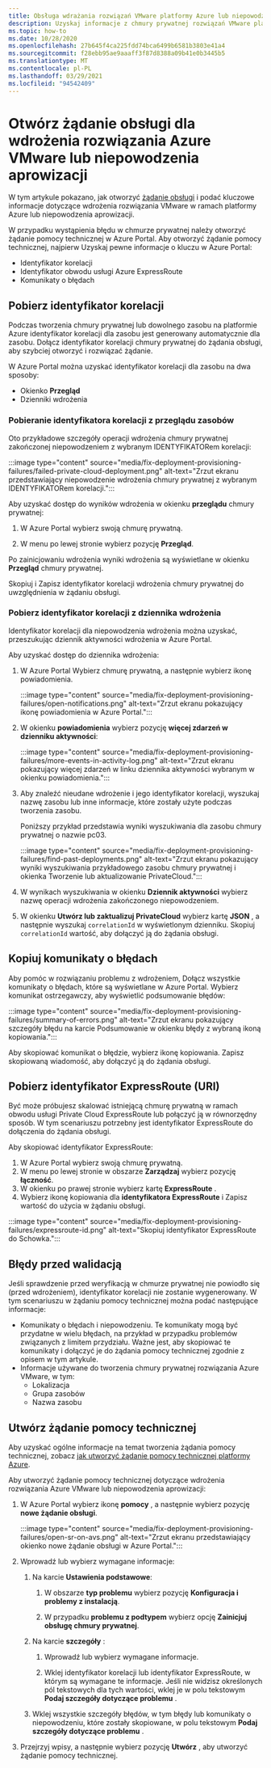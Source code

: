```yaml
---
title: Obsługa wdrażania rozwiązań VMware platformy Azure lub niepowodzenia aprowizacji
description: Uzyskaj informacje z chmury prywatnej rozwiązań VMware platformy Azure, aby wysłać żądanie obsługi wdrożenia rozwiązania VMware lub błędu aprowizacji.
ms.topic: how-to
ms.date: 10/28/2020
ms.openlocfilehash: 27b645f4ca225fdd74bca6499b6581b3803e41a4
ms.sourcegitcommit: f28ebb95ae9aaaff3f87d8388a09b41e0b3445b5
ms.translationtype: MT
ms.contentlocale: pl-PL
ms.lasthandoff: 03/29/2021
ms.locfileid: "94542409"
---
```

# <a name="open-a-support-request-for-an-azure-vmware-solution-deployment-or-provisioning-failure"></a>Otwórz żądanie obsługi dla wdrożenia rozwiązania Azure VMware lub niepowodzenia aprowizacji

W tym artykule pokazano, jak otworzyć [żądanie obsługi](https://rc.portal.azure.com/#create/Microsoft.Support) i podać kluczowe informacje dotyczące wdrożenia rozwiązania VMware w ramach platformy Azure lub niepowodzenia aprowizacji. 

W przypadku wystąpienia błędu w chmurze prywatnej należy otworzyć żądanie pomocy technicznej w Azure Portal. Aby otworzyć żądanie pomocy technicznej, najpierw Uzyskaj pewne informacje o kluczu w Azure Portal:

- Identyfikator korelacji
- Identyfikator obwodu usługi Azure ExpressRoute
- Komunikaty o błędach

## <a name="get-the-correlation-id"></a>Pobierz identyfikator korelacji
 
Podczas tworzenia chmury prywatnej lub dowolnego zasobu na platformie Azure identyfikator korelacji dla zasobu jest generowany automatycznie dla zasobu. Dołącz identyfikator korelacji chmury prywatnej do żądania obsługi, aby szybciej otworzyć i rozwiązać żądanie.

W Azure Portal można uzyskać identyfikator korelacji dla zasobu na dwa sposoby:

* Okienko **Przegląd**
* Dzienniki wdrożenia
 
 ### <a name="get-the-correlation-id-from-the-resource-overview"></a>Pobieranie identyfikatora korelacji z przeglądu zasobów

Oto przykładowe szczegóły operacji wdrożenia chmury prywatnej zakończonej niepowodzeniem z wybranym IDENTYFIKATORem korelacji:

:::image type="content" source="media/fix-deployment-provisioning-failures/failed-private-cloud-deployment.png" alt-text="Zrzut ekranu przedstawiający niepowodzenie wdrożenia chmury prywatnej z wybranym IDENTYFIKATORem korelacji.":::

Aby uzyskać dostęp do wyników wdrożenia w okienku **przeglądu** chmury prywatnej:

1. W Azure Portal wybierz swoją chmurę prywatną.

1. W menu po lewej stronie wybierz pozycję **Przegląd**.

Po zainicjowaniu wdrożenia wyniki wdrożenia są wyświetlane w okienku **Przegląd** chmury prywatnej.

Skopiuj i Zapisz identyfikator korelacji wdrożenia chmury prywatnej do uwzględnienia w żądaniu obsługi.

### <a name="get-the-correlation-id-from-the-deployment-log"></a>Pobierz identyfikator korelacji z dziennika wdrożenia

Identyfikator korelacji dla niepowodzenia wdrożenia można uzyskać, przeszukując dziennik aktywności wdrożenia w Azure Portal.

Aby uzyskać dostęp do dziennika wdrożenia:

1. W Azure Portal Wybierz chmurę prywatną, a następnie wybierz ikonę powiadomienia.

   :::image type="content" source="media/fix-deployment-provisioning-failures/open-notifications.png" alt-text="Zrzut ekranu pokazujący ikonę powiadomienia w Azure Portal.":::

1. W okienku **powiadomienia** wybierz pozycję **więcej zdarzeń w dzienniku aktywności**:

    :::image type="content" source="media/fix-deployment-provisioning-failures/more-events-in-activity-log.png" alt-text="Zrzut ekranu pokazujący więcej zdarzeń w linku dziennika aktywności wybranym w okienku powiadomienia.":::

1. Aby znaleźć nieudane wdrożenie i jego identyfikator korelacji, wyszukaj nazwę zasobu lub inne informacje, które zostały użyte podczas tworzenia zasobu. 

    Poniższy przykład przedstawia wyniki wyszukiwania dla zasobu chmury prywatnej o nazwie pc03.
 
    :::image type="content" source="media/fix-deployment-provisioning-failures/find-past-deployments.png" alt-text="Zrzut ekranu pokazujący wyniki wyszukiwania przykładowego zasobu chmury prywatnej i okienka Tworzenie lub aktualizowanie PrivateCloud.":::
 
1. W wynikach wyszukiwania w okienku **Dziennik aktywności** wybierz nazwę operacji wdrożenia zakończonego niepowodzeniem.

1. W okienku **Utwórz lub zaktualizuj PrivateCloud** wybierz kartę **JSON** , a następnie wyszukaj `correlationId` w wyświetlonym dzienniku. Skopiuj `correlationId` wartość, aby dołączyć ją do żądania obsługi. 
 
## <a name="copy-error-messages"></a>Kopiuj komunikaty o błędach

Aby pomóc w rozwiązaniu problemu z wdrożeniem, Dołącz wszystkie komunikaty o błędach, które są wyświetlane w Azure Portal. Wybierz komunikat ostrzegawczy, aby wyświetlić podsumowanie błędów:
 
:::image type="content" source="media/fix-deployment-provisioning-failures/summary-of-errors.png" alt-text="Zrzut ekranu pokazujący szczegóły błędu na karcie Podsumowanie w okienku błędy z wybraną ikoną kopiowania.":::

Aby skopiować komunikat o błędzie, wybierz ikonę kopiowania. Zapisz skopiowaną wiadomość, aby dołączyć ją do żądania obsługi.
 
## <a name="get-the-expressroute-id-uri"></a>Pobierz identyfikator ExpressRoute (URI)
 
Być może próbujesz skalować istniejącą chmurę prywatną w ramach obwodu usługi Private Cloud ExpressRoute lub połączyć ją w równorzędny sposób. W tym scenariuszu potrzebny jest identyfikator ExpressRoute do dołączenia do żądania obsługi.

Aby skopiować identyfikator ExpressRoute:

1. W Azure Portal wybierz swoją chmurę prywatną.
1. W menu po lewej stronie w obszarze **Zarządzaj** wybierz pozycję **łączność**. 
1. W okienku po prawej stronie wybierz kartę **ExpressRoute** .
1. Wybierz ikonę kopiowania dla **identyfikatora ExpressRoute** i Zapisz wartość do użycia w żądaniu obsługi.
 
:::image type="content" source="media/fix-deployment-provisioning-failures/expressroute-id.png" alt-text="Skopiuj identyfikator ExpressRoute do Schowka."::: 
 
## <a name="pre-validation-failures"></a>Błędy przed walidacją

Jeśli sprawdzenie przed weryfikacją w chmurze prywatnej nie powiodło się (przed wdrożeniem), identyfikator korelacji nie zostanie wygenerowany. W tym scenariuszu w żądaniu pomocy technicznej można podać następujące informacje:

- Komunikaty o błędach i niepowodzeniu. Te komunikaty mogą być przydatne w wielu błędach, na przykład w przypadku problemów związanych z limitem przydziału. Ważne jest, aby skopiować te komunikaty i dołączyć je do żądania pomocy technicznej zgodnie z opisem w tym artykule.
- Informacje używane do tworzenia chmury prywatnej rozwiązania Azure VMware, w tym:
  - Lokalizacja
  - Grupa zasobów
  - Nazwa zasobu

## <a name="create-your-support-request"></a>Utwórz żądanie pomocy technicznej

Aby uzyskać ogólne informacje na temat tworzenia żądania pomocy technicznej, zobacz [jak utworzyć żądanie pomocy technicznej platformy Azure](../azure-portal/supportability/how-to-create-azure-support-request.md). 

Aby utworzyć żądanie pomocy technicznej dotyczące wdrożenia rozwiązania Azure VMware lub niepowodzenia aprowizacji:

1. W Azure Portal wybierz ikonę **pomocy** , a następnie wybierz pozycję **nowe żądanie obsługi**.

    :::image type="content" source="media/fix-deployment-provisioning-failures/open-sr-on-avs.png" alt-text="Zrzut ekranu przedstawiający okienko nowe żądanie obsługi w Azure Portal.":::

1. Wprowadź lub wybierz wymagane informacje:

   1. Na karcie **Ustawienia podstawowe**:

      1. W obszarze **typ problemu** wybierz pozycję **Konfiguracja i problemy z instalacją**.

      1. W przypadku **problemu z podtypem** wybierz opcję **Zainicjuj obsługę chmury prywatnej**.

   1. Na karcie **szczegóły** :

      1. Wprowadź lub wybierz wymagane informacje.

      1. Wklej identyfikator korelacji lub identyfikator ExpressRoute, w którym są wymagane te informacje. Jeśli nie widzisz określonych pól tekstowych dla tych wartości, wklej je w polu tekstowym **Podaj szczegóły dotyczące problemu** .

    1. Wklej wszystkie szczegóły błędów, w tym błędy lub komunikaty o niepowodzeniu, które zostały skopiowane, w polu tekstowym **Podaj szczegóły dotyczące problemu** .

1. Przejrzyj wpisy, a następnie wybierz pozycję **Utwórz** , aby utworzyć żądanie pomocy technicznej.
